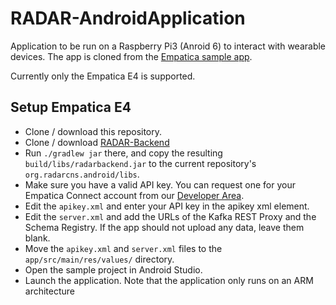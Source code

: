 # RADAR-AndroidApplication
Application to be run on a Raspberry Pi3 (Anroid 6) to interact with wearable devices. The app is cloned from the [Empatica sample app][2].

Currently only the Empatica E4 is supported. 

## Setup Empatica E4

- Clone / download this repository.
- Clone / download [RADAR-Backend](https://github.com/RADAR-CNS/RADAR-Backend.git)
- Run `./gradlew jar` there, and copy the resulting `build/libs/radarbackend.jar` to the current repository's `org.radarcns.android/libs`.
- Make sure you have a valid API key. You can request one for your Empatica Connect account from our [Developer Area][1].
- Edit the `apikey.xml` and enter your API key in the apikey xml element.
- Edit the `server.xml` and add the URLs of the Kafka REST Proxy and the Schema Registry. If the app should not upload any data, leave them blank.
- Move the `apikey.xml` and `server.xml` files to the `app/src/main/res/values/` directory.
- Open the sample project in Android Studio.
- Launch the application. Note that the application only runs on an ARM architecture

[1]: https://www.empatica.com/connect/developer.php
[2]: https://github.com/empatica/empalink-sample-project-android
